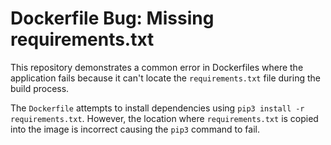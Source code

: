 # Dockerfile Bug: Missing requirements.txt

This repository demonstrates a common error in Dockerfiles where the application fails because it can't locate the `requirements.txt` file during the build process.

The `Dockerfile` attempts to install dependencies using `pip3 install -r requirements.txt`. However, the location where `requirements.txt` is copied into the image is incorrect causing the `pip3` command to fail.